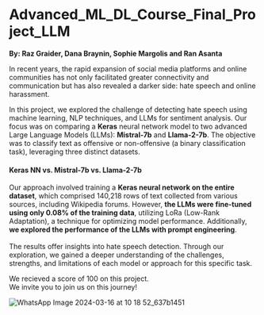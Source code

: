 # Advanced_ML_DL_Course_Final_Project_LLM
**By: Raz Graider, Dana Braynin, Sophie Margolis and Ran Asanta**<br>

In recent years, the rapid expansion of social media platforms and online communities has not only facilitated greater connectivity and communication but has also revealed a darker side: hate speech and online harassment.<br>

In this project, we explored the challenge of detecting hate speech using machine learning, NLP techniques, and LLMs for sentiment analysis. Our focus was on comparing a **Keras** neural network model to two advanced Large Language Models (LLMs): **Mistral-7b** and **Llama-2-7b**. The objective was to classify text as offensive or non-offensive (a binary classification task), leveraging three distinct datasets.

#### **Keras NN vs. Mistral-7b vs. Llama-2-7b**
Our approach involved training a **Keras neural network on the entire dataset**, which comprised 140,218 rows of text collected from various sources, including Wikipedia forums. However, **the LLMs were fine-tuned using only 0.08% of the training data**, utilizing LoRa (Low-Rank Adaptation), a technique for optimizing model performance. Additionally, **we explored the performance of the LLMs with prompt engineering**.<br><br>
The results offer insights into hate speech detection. Through our exploration, we gained a deeper understanding of the challenges, strengths, and limitations of each model or approach for this specific task. 

We recieved a score of 100 on this project.<br>
We invite you to join us on this journey!

![WhatsApp Image 2024-03-16 at 10 18 52_637b1451](https://github.com/DanaBraynin/Advanced_ML_DL_Course_Final_Project_LLM/assets/114236961/5a4eb6af-8690-49b3-a1c5-1722a7c0409e)
